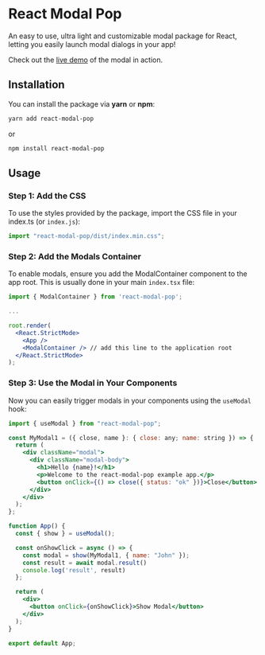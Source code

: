 # React Modal Pop

An easy to use, ultra light and customizable modal package for React, letting you easily launch modal dialogs in your app!

Check out the [live demo](https://mesutrk95.github.io/react-modal-pop/) of the modal in action.

## Installation

You can install the package via **yarn** or **npm**:

```bash
yarn add react-modal-pop
```

or

```bash
npm install react-modal-pop
```

## Usage

### Step 1: Add the CSS

To use the styles provided by the package, import the CSS file in your index.ts (or `index.js`):

```typescript
import "react-modal-pop/dist/index.min.css";
```

### Step 2: Add the Modals Container

To enable modals, ensure you add the ModalContainer component to the app root. This is usually done in your main `index.tsx` file:

```jsx
import { ModalContainer } from 'react-modal-pop';

...

root.render(
  <React.StrictMode>
    <App />
    <ModalContainer /> // add this line to the application root
  </React.StrictMode>
);
```

### Step 3: Use the Modal in Your Components

Now you can easily trigger modals in your components using the `useModal` hook:

```jsx
import { useModal } from "react-modal-pop";

const MyModal1 = ({ close, name }: { close: any; name: string }) => {
  return (
    <div className="modal">
      <div className="modal-body">
        <h1>Hello {name}!</h1>
        <p>Welcome to the react-modal-pop example app.</p>
        <button onClick={() => close({ status: "ok" })}>Close</button>
      </div>
    </div>
  );
};

function App() {
  const { show } = useModal();

  const onShowClick = async () => {
    const modal = show(MyModal1, { name: "John" });
    const result = await modal.result()
    console.log('result', result)
  };

  return (
    <div>
      <button onClick={onShowClick}>Show Modal</button>
    </div>
  );
}

export default App;
```